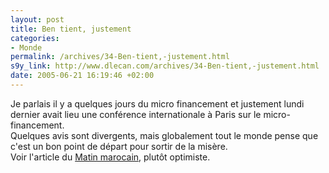 ```yaml
--- 
layout: post
title: Ben tient, justement
categories: 
- Monde
permalink: /archives/34-Ben-tient,-justement.html
s9y_link: http://www.dlecan.com/archives/34-Ben-tient,-justement.html
date: 2005-06-21 16:19:46 +02:00
---
```

Je parlais il y a quelques jours du micro financement et justement lundi dernier avait lieu une conférence internationale à Paris sur le micro-financement.<br />
Quelques avis sont divergents, mais globalement tout le monde pense que c'est un bon point de départ pour sortir de la misère.<br />
Voir l'article du <a href="http://www.lematin.ma/economic/article.asp?id=8924">Matin marocain</a>, plutôt optimiste.
